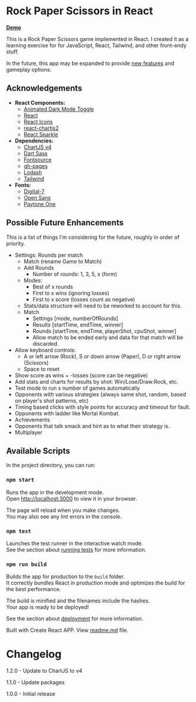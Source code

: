 # Rock Paper Scissors in React

**[Demo](https://daveromsey.github.io/rock-paper-scissors/)**

This is a Rock Paper Scissors game implemented in React. I created it as a learning exercise for for JavaScript, React, Tailwind, and other front-endy stuff.

In the future, this app may be expanded to provide [new features](#possible-future-enhancements) and gameplay options.

## Acknowledgements
- **React Components:**
  - [Animated Dark Mode Toggle](https://github.com/JoseRFelix/react-toggle-dark-mode/)
  - [React](https://reactjs.org/)
  - [React Icons](https://react-icons.github.io/react-icons/)
  - [react-chartjs2](https://github.com/reactchartjs/react-chartjs-2/)
  - [React Sparkle](https://github.com/kmjennison/react-sparkle/)
- **Dependencies:**
  - [ChartJS v4](https://www.chartjs.org/docs/latest/)
  - [Dart Sass](https://github.com/sass/dart-sass/)
  - [Fontsource](https://fontsource.org/)
  - [gh-pages](https://github.com/tschaub/gh-pages/)
  - [Lodash](https://lodash.com/)
  - [Tailwind](https://tailwindcss.com/)
- **Fonts:**
  - [Digital-7](https://www.1001fonts.com/digital-7-font.html)
  - [Open Sans](https://fonts.google.com/specimen/Open+Sans)
  - [Paytone One](https://fonts.google.com/specimen/Paytone+One#standard-styles)


## Possible Future Enhancements

This is a list of things I'm considering for the future, roughly in order of priority.

- Settings: Rounds per match
  - Match (rename Game to Match)
  - Add Rounds
    - Number of rounds: 1, 3, 5, x (form)
  - Modes:
    - Best of x rounds
    - First to x wins (ignoring losses)
    - First to x score (losses count as negative)
  - Stats/data structure will need to be reworked to account for this.
  - Match
    - Settings [mode, numberOfRounds]
    - Results [startTime, endTime, winner]
    - Rounds [startTime, endTime, playerShot, cpuShot, winner]
    - Allow match to be ended early and data for that match will be discarded.
- Allow keyboard controls:
  - A or left arrow (Rock), S or down arrow (Paper), D or right arrow (Scissors)
  - Space to reset
- Show score as  wins + -losses (score can be negative)
- Add stats and charts for results by shot: Win/Lose/Draw:Rock, etc.
- Test mode to run x number of games automatically
- Opponents with various strategies (always same shot, random, based on player's shot patterns, etc)
- Timing based clicks with style points for accuracy and timeout for fault.
- Opponents with ladder like Mortal Kombat.
- Achievements
- Opponents that talk smack and hint as to what their strategy is.
- Multiplayer

## Available Scripts

In the project directory, you can run:

### `npm start`

Runs the app in the development mode.\
Open [http://localhost:3000](http://localhost:3000) to view it in your browser.

The page will reload when you make changes.\
You may also see any lint errors in the console.

### `npm test`

Launches the test runner in the interactive watch mode.\
See the section about [running tests](https://facebook.github.io/create-react-app/docs/running-tests) for more information.

### `npm run build`

Builds the app for production to the `build` folder.\
It correctly bundles React in production mode and optimizes the build for the best performance.

The build is minified and the filenames include the hashes.\
Your app is ready to be deployed!

See the section about [deployment](https://facebook.github.io/create-react-app/docs/deployment) for more information.

Built with Create React APP. View [readme.md](create-react-app-readme.md) file.

# Changelog
1.2.0 - Update to ChartJS to v4

1.1.0 - Update packages

1.0.0 - Initial release